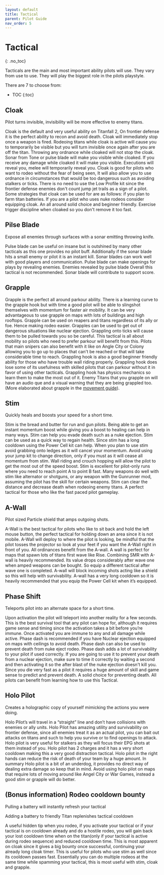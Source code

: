 ```yaml
---
layout: default
title: Tactical
parent: Pilot Guide
nav_order: 5
---
```


# Tactical
{: .no_toc}

Tacticals are the main and most important ability pilots will use. They vary from use to use. They will play the biggest role in the pilots playstyle. 

There are 7 to choose from:

- TOC
{:toc}

## Cloak

Pilot turns invisible, invisibility will be more effective to enemy titans.

Cloak is the default and very useful ability on Titanfall 2, On frontier defense it is the perfect ability to recon and avoid death. Cloak will immediately stop once a weapon is fired. Rodeoing titans while cloak is active will cause you to temporarily be visible but you will turn invisible once again after you are off the titan. Throwing any ordnance while cloaked will not stop the cloak. Sonar from Tone or pulse blade will make you visible while cloaked. If you receive any damage while cloaked it will make you visible. Executions will reveal you, melee will temporarily reveal you. Cloak is good for pilots who want to rodeo without the fear of being seen, It will also allow you to use ordnance in circumstances that would be too dangerous such as avoiding stalkers or ticks. There is no need to use the Low Profile kit since the frontier defense enemies don't count jump jet trails as a sign of a pilot. Some strategies that cloak can be used for are as follows: if you plan to farm titan batteries. If you are a pilot who uses nuke rodeos consider equipping cloak. An all around solid choice and beginner friendly. Exercise trigger discipline when cloaked so you don't remove it too fast.

## Pilse Blade

Expose all enemies through surfaces with a sonar emitting throwing knife. 

Pulse blade can be useful on insane but is outshined by many other tacticals as this one provides no pilot buff. Additionally if the sonar blade hits a small enemy or pilot it is an instant kill. Sonar blades can work well with good players and communication. Pulse blade can make openings for plays by revealing enemies. Enemies revealed by pulse blade Overall this tactical is not recommended. Sonar blade will contribute to support score. 

## Grapple

Grapple is the perfect all around parkour ability. There is a learning curve to the grapple hook but with time a good pilot will be able to slingshot themselves with momentum for faster air mobility. It can be very advantageous to use grapple on maps with lots of buildings and high rooftops. Grapple can be used on reapers and titans regardless of its ally or foe. Hence making rodeo easier. Grapples can be used to get out of dangerous situations like nuclear ejection. Grappling onto ticks will cause them to be pulled towards you so be careful. This tactical is all about mobility so pilots who need to prefer parkour will benefit from this. Pilots that main snipers can also benefit with it like on Angle City or Colony allowing you to go up to places that can't be reached or that will take considerable time to reach. Grappling hook is also a good beginner friendly ability for those who have trouble wall riding properly. Grappling hook does lose some of its usefulness with skilled pilots that can parkour without it in favor of using other tacticals. Grappling hook has physics mechanics so learn them to make the most out of it. Enemy Titans that you grapple on will have an audio que and a visual warning that they are being grappled too. (More elaborated about grapple in the [movement guide]).

## Stim

Quickly heals and boosts your speed for a short time.

Stim is the bread and butter for run and gun pilots. Being able to get an instant momentum boost while giving you a boost to healing can help in many ways. Stim can help you evade death such as a nuke ejection. Stim can be used as a quick way to regain health. Since stim has a long cooldown using the Power Cell kit can help. When you plan to use stim avoid grabbing onto ledges as it will cancel your momentum. Avoid using your jump kit to change direction, only if you must as it will cease all momentum from stim. Wall riding and crouch hopping will allow the pilot to get the most out of the speed boost. Stim is excellent for pilot-only runs where you need to reach point A to point B fast. Many weapons do well with stim like alternator or shotguns, or any weapon with the Gunrunner mod, assuming the pilot has the skill for certain weapons. Stim can clear the distance and decrease death when rodeoing enemy titans. A perfect tactical for those who like the fast paced pilot gameplay. 

## A-Wall

Pilot sized Particle shield that amps outgoing shots.

A-Wall is the best tactical for pilots who like to sit back and hold the left mouse button, the perfect tactical for holding down an area since it is not mobile. A-Wall will deploy to where the pilot is looking, be mindful that the pilot tosses the projector so look at your feet if you want the A-Wall right in front of you. All ordinances benefit from the A-wall. A wall is perfect for maps that spawn lots of titans first wave like Rise. Combining SMR with A-wall is heavily recommended. Its value drops considerably after wave one when amped weapons can be bought. So equip a different tactical after wave one is completed. A-wall will block incoming shots acting like a shield so this will help with survivability. A-wall has a very long cooldown so it is heavily recommended that you equip the Power Cell kit when it’s equipped.

## Phase Shift

Teleports pilot into an alternate space for a short time.

Upon activation the pilot will teleport into another reality for a few seconds. This is the best survival tool that any pilot can hope for, although it requires game sense and timing since the activation takes a bit before you’re immune. Once activated you are immune to any and all damage while active. Phase dash is recommended if you have Nuclear ejection equipped on maps with ceilings to avoid death. Phase dash can also be used to prevent death from nuke eject rodeo. Phase dash adds a lot of survivability to your pilot if used correctly. If you are going to use it to prevent your death from a nuclear ejection, make sure to time it correctly by waiting a second and then activating it so the after blast of the nuke ejection doesn't kill you. Since you die very fast as a pilot it requires a huge amount of skill and game sense to predict and prevent death. A solid choice for preventing death. All pilots can benefit from learning how to use this Tactical.

## Holo Pilot

Creates a holographic copy of yourself mimicking the actions you were doing.

Holo Pilot’s will travel in a “straight” line and don’t have collisions with enemies or ally units. Holo Pilot has amazing utility and survivability on frontier defense, since all enemies treat it as an actual pilot, you can bait out attacks on titans and such to help you survive or to find openings to attack. Holo pilot is very useful for stalkers as they will focus their EPG shots at them instead of you. Holo pilot has 2 charges and it has a very short cooldown making this a very good distraction tactical. Holo pilot in the right hands can reduce the risk of death of your team by a huge amount. In summary Holo pilot is a bit of an underdog, it provides no direct way of dealing extra damage so keep that in mind. Avoid using holo pilot on maps that require lots of moving around like Angel City or War Games, instead a good stim or grapple will do better.

## (Bonus information) Rodeo cooldown bounty

Pulling a battery will instantly refresh your tactical

Adding a battery to friendly Titan replenishes tactical cooldown

A useful hidden tip when you rodeo, if you activate your tactical or if your tactical is on cooldown already and do a hostile rodeo, you will gain back your lost cooldown time when on the titan(only if your tactical is active during rodeo sequence) and reduced cooldown time. This is most apparent on cloak since it gives a big bounty once successful, continuing your already long cloak timer. This is useful for pilots who use stim as well since its cooldown passes fast. Essentially you can do multiple rodeos at the same time while spamming your tactical, this is most useful with stim, cloak and grapple.


[movement guide]: /frontier-biz/pilotguide/